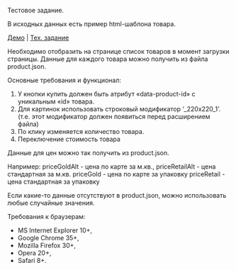 Тестовое задание.

В исходных данных есть пример html-шаблона товара.

[Демо](https://kagero900.github.io/petrovich/build/) | [Тех. задание](https://kagero900.github.io/petrovich/build/)

Необходимо отобразить на странице список товаров в момент загрузки страницы. Данные для каждого товара можно получить из файла product.json.

Основные требования и функционал:
1. У кнопки купить должен быть атрибут «data-product-id» с уникальным «id» товара.
2. Для картинок использовать строковый модификатор  ‘_220x220_1’. (т.е. этот модификатор должен появиться перед расширением файла)
3. По клику изменяется количество товара. 
4. Переключение стоимость товара 

Данные для цен можно так получить из product.json. 

Например:
priceGoldAlt - цена по карте за м.кв., 
priceRetailAlt - цена стандартная за м.кв.
priceGold - цена по карте за упаковку
priceRetail - цена стандартная за упаковку

Если какие-то данные отсутствуют в product.json, можно использовать любые случайные значения. 

Требования к браузерам:
<ul>
<li>MS Internet Explorer 10+,</li>
<li>Google Chrome 35+,</li>
<li>Mozilla Firefox 30+,</li>
<li>Opera 20+,</li>
<li>Safari 8+.</li>
</ul>
